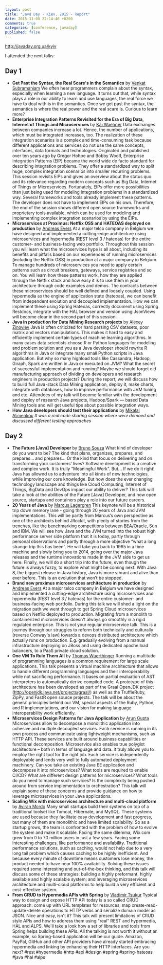 ```yaml
---
layout: post
title: "Java Day - Kiev, 2015 - Report"
date: 2015-11-08 22:14:46 +0200
comments: true
categories: [conference, javaday]
published: false
---
```



http://javaday.org.ua/kyiv

I attended the next talks:

## Day 1

- **Get Past the Syntax, the Real Scare's in the Semantics** by [Venkat Subramaniam](https://twitter.com/@venkat_s) We often hear programmers complain about the syntax, especially when learning a new language. It turns out that, while syntax plays a role in our ability to learn and use languages, the real force we have to deal with is in the semantics. Once we get past the syntax, the semantics is where the real power and the real scare is. Curious to learn more?
- **Enterprise Integration Patterns Revisited for the Era of Big Data, Internet of Things and Microservices** by [Kai Waehner](https://twitter.com/kaiwaehner) Data exchanges between companies increase a lot. Hence, the number of applications, which must be integrated increases, too. The realization of these integration scenarios is a complex and time-consuming task because different applications and services do not use the same concepts, interfaces, data formats and technologies. Originated and published over ten years ago by Gregor Hohpe and Bobby Woolf, Enterprise Integration Patterns (EIP) became the world wide de facto standard for describing integration problems. They offer a standardized way to split huge, complex integration scenarios into smaller recurring problems. This session revisits EIPs and gives an overview about the status quo and its relevance regarding modern concepts such as Big Data, Internet of Things or Microservices. Fortunately, EIPs offer more possibilities than just being used for modeling integration problems in a standardized way. Several frameworks and tools already implement these patterns. The developer does not have to implement EIPs on his own. Therefore, the end of the session shows different open source frameworks and proprietary tools available, which can be used for modeling and implementing complex integration scenarios by using the EIPs.
- **Microservices at Proximus: Netflix OSS and HATEOAS deployed on production** by [Andreas Evers](https://twitter.com/andreasevers) At a major telco company in Belgium we have designed and implemented a cutting-edge architecture using microservices and hypermedia (REST level 3 / hateoas) for the entire customer- and business-facing web portfolio. Throughout this session you will learn what the microservices hype is all about, including its benefits and pitfalls based on our experiences of running microservices (including the Netflix OSS) in production at a major company in Belgium. To manage hundreds of microservices you need to apply certain patterns such as circuit breakers, gateways, service registries and so on. You will learn how these patterns work, how they are applied through the Netflix stack and how easy it is to use them in your architecture through code examples and demos. The contracts between these microservices should be well defined and loosely coupled. Using hypermedia as the engine of application state (hateoas), we can benefit from independent evolution and decoupled implementation. How we can implement these using Spring Hateoas, correctly document using Spring Restdocs, integrate with the HAL browser and version using JsonViews will become clear in the second part of this session.
- **Java in production for Data Mining Research projects** by [Alexey Zinoviev](https://plus.google.com/110650159101065784429/posts) Java is often criticized for hard parsing CSV datasets, poor matrix and vectors manipulations. This makes it hard to easy and efficiently implement certain types of machine learning algorithms. In many cases data scientists choose R or Python languages for modeling and problem solution and you as a Java developer should rewrite R algorithms in Java or integrate many small Python scripts in Java application. But why so many highload tools like Cassandra, Hadoop, Giraph, Spark are written in Java or executed on JVM? What the secret of successful implementation and running? Maybe we should forget old manufacturing approach of dividing on developers and research engineers in production projects? During the report, we will discuss how to build full Java-stack Data Mining application, deploy it, make charts, integrate with databases, how to improve performance with JVM tuning and etc. Attendees of my talk will become familiar with the development and deploy of research Java projects, Hadoop/Spark — based Data Mining tools and will get useful tips about possible integration ways.
- **How Java developers should test their applications** by [Mikalai Alimenkou](https://twitter.com/xpinjection) *It was a real code sharing session where were demoed and discussed different testing approaches*

## Day 2

- **The Future [Java] Developer** by [Bruno Souza](https://twitter.com/brjavaman) What kind of developer do you want to be? The kind that plans, organizes, prepares, and prepares... and prepares... Or the kind that focus on delivering and on transforming your customers' lives? Software development is a creative and complex work. It is trully "Meaningful Work". But... If we do it right! Java has allowed us to adventure into all kinds of new technologies, while improving our core knowledge. But how does the ever changing technology landscape and things like Cloud Computing, Internet of Things, BigData and DevOps impact our ability to deliver? This talk will take a look at the abilities of the Future [Java] Developer, and how open source, startups and containers play a role into our future careers.
- **20 Years of Java** by [Marcus Lagergren](https://twitter.com/lagergren) This keynote will be a historical trip down memory lane - going through 20 years of Java and JVM implementations. This will be partly from Marcus’s own perspective as one of the architects behind JRockit, with plenty of stories from the trenches, like the benchmarking competitions between BEA/Oracle, Sun and IBM. We will see how Java and the JVM turned into the robust high performance server side platform that it is today, partly through personal observations and partly through a more objective “what a long strange trip this has been”. He will take you back to 1995 in a time machine and slowly bring you to 2014, going over the major Java releases and the runtime innovations made in the JVM side to get us here. Finally, we will do a short trip into the future, even though the future is always fuzzy, to explore what might be coming next. With Java 8, the biggest release in Java history, Java is more vibrant and alive than ever before. This is an evolution that won’t be stopped.
- **Brand new proximus microservices architecture in production** by [Andreas Evers](https://twitter.com/andreasevers) At a major telco company in Belgium we have designed and implemented a cutting-edge architecture using microservices and hypermedia (REST level 3 / hateoas) for the entire customer- and business-facing web portfolio. During this talk we will shed a light on the migration path we went through to get Spring Cloud microservices based on Netflix deployed to production. Migrating from a monolith to containerized microservices doesn't always go smoothly in a rigid regulated enterprise. This is not your regular microservice talk. This is a journey through our struggles to reform both technically and culturally (reverse Conway's law) towards a devops distributed architecture which actually runs on production. E.g. gradually evolving from a manual infrastructure deploying on JBoss and using dedicated apache load balancers, to a PaaS private cloud solution.
- **One VM To Rule Them All** by [Thomas Wuerthinger](http://www.wuerthinger.net/) Running a multitude of programming languages is a common requirement for large scale applications. This talk presents a virtual machine architecture that allows to handle different programming languages and their interoperability while not sacrificing performance. It bases on partial evaluation of AST interpreters to automatically derive compiled code. A prototype of this architecture has been developed as part of the Graal OpenJDK project (http://openjdk.java.net/projects/graal/) as well as the TruffleRuby, ZipPy, and FastR open source projects. The talk will be about the general principles behind our VM, special aspects of the Ruby, Python, and R implementations, and our vision for making language interoperability work efficiently.
- **Microservices Design Patterns for Java Application** by [Arun Gupta](https://twitter.com/arungupta) Microservices allow to decompose a monolithic application into cohesive and multiple decoupled services. Each service is running in its own process and communicate using lightweight mechanisms, such as HTTP API. These services are built around business capabilities or functional decomposition. Microservice also enables true polyglot architecture – both in terms of language and data. It truly allows you to employ the right tool for the right job. Each service is independently deployable and lends very well to fully automated deployment machinery. Can you take an existing Java EE application and decompose it into microservices? What tools are required to enable CI/CD? What are different design patterns for microservices? What tools do you need to manage such services? Is the complexity being pushed around from service implementation to orchestration? This talk will explain some of these concerns and provide guidance on how to leverage microservices in your Java applications.
- **Scaling Wix with microservices architecture and multi-cloud platform** by [Aviran Mordo](http://www.aviransplace.com/) Many small startups build their systems on top of a traditional toolset like Tomcat, Hibernate, and MySQL. These systems are used because they facilitate easy development and fast progress, but many of them are monolithic and have limited scalability. So as a startup grows, the team is confronted with the problem of how to evolve the system and make it scalable. Facing the same dilemma, Wix.com grew from 0 to 70 million users in just a few years. Facing some interesting challenges, like performance and availability. Traditional performance solutions, such as caching, would not help due to a very long tail problem which causes caching to be highly inefficient. And because every minute of downtime means customers lose money, the product needed to have near 100% availability. Solving these issues required some interesting and out-of-the-box thinking, and this talk will discuss some of these strategies: building a highly preformant, highly available and highly scalable system; and leveraging microservices architecture and multi-cloud platforms to help build a very efficient and cost-effective system.
- **From CRUD to Hypermedia APIs with Spring** by [Vladimir Tsukur](https://twitter.com/flushdia) Typical way to design and expose HTTP API today is a so called CRUD approach: come up with URL templates for resources, map create-read-update-delete operations to HTTP verbs and serialize domain model as JSON. Nice and easy, isn't it? This talk will present limitations of CRUD style APIs and how to address them using "real" REST and hypermedia, HAL and ALPS. We'll take a look how a set of libraries and tools from Spring helps building these APIs. All the talking is not worth it without an example, so Spring-based application will be our guide. Amazon, PayPal, GitHub and other API providers have already started embracing hypermedia and linking by enhancing their HTTP interfaces. Are you next? #rest #hypermedia #http #api #design #spring #spring-hateoas #java #hal #alps

